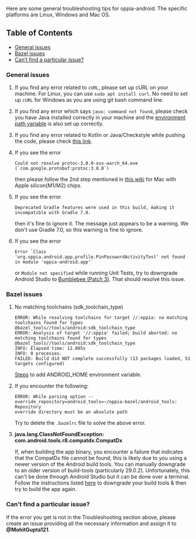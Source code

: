 Here are some general troubleshooting tips for oppia-android. The specific platforms are Linux, Windows and Mac OS.

## Table of Contents

- [General issues](#general-issues)
- [Bazel issues](#bazel-issues)
- [Can’t find a particular issue?](#cant-find-a-particular-issue)

### General issues

1. If you find any error related to `cURL`, please set up cURL on your machine. For Linux, you can use `sudo apt install curl`. No need to set up `cURL` for Windows as you are using git bash command line.<br>

2. If you find any error which says `java: command not found`, please check you have Java installed correctly in your machine and the [environment path variable](https://www.java.com/en/download/help/path.html) is also set up correctly.

3. If you find any error related to Kotlin or Java/Checkstyle while pushing the code, please check [this link](https://github.com/oppia/oppia-android/wiki/Android-Studio-UI-based-Github-workflow#how-to-fix-push-failures).

4. If you see the error

   ```
   Could not resolve protoc-3.8.0-osx-aarch_64.exe (`com.google.protobuf:protoc:3.8.0`)
   ```

   then please follow the 2nd step mentioned in [this wiki](https://github.com/oppia/oppia-android/wiki/Installing-Oppia-Android#install-oppia-android) for Mac with Apple silicon(M1/M2) chips.

5. If you see the error

   ```
   Deprecated Gradle features were used in this build, making it incompatible with Gradle 7.0.
   ``` 

   then it's fine to ignore it. The message just appears to be a warning. We don't use Gradle 7.0, so this warning is fine to ignore.

6. If you see the error

   ```
   Error `Class 'org.oppia.android.app.profile.PinPasswordActivityTest' not found in module 'oppia-android.app'`
   ```

   or `Module not specified` while running Unit Tests, try to downgrade Android Studio to [Bumblebee (Patch 3)](https://developer.android.com/studio/archive). That should resolve this issue.


### Bazel issues

1. No matching toolchains (sdk_toolchain_type)
    ```
    ERROR: While resolving toolchains for target //:oppia: no matching toolchains found for types         
    @bazel_tools//tools/android:sdk_toolchain_type
    ERROR: Analysis of target '//:oppia' failed; build aborted: no matching toolchains found for types 
    @bazel_tools//tools/android:sdk_toolchain_type
    INFO: Elapsed time: 12.805s
    INFO: 0 processes.
    FAILED: Build did NOT complete successfully (13 packages loaded, 51 targets configured)
    ```
    [Steps](https://docs.bazel.build/versions/main/tutorial/android-app.html#integrate-with-the-android-sdk) to add ANDROID_HOME environment variable.

2. If you encounter the following:

   ```
   ERROR: While parsing option --override_repository=android_tools=~/oppia-bazel/android_tools: Repository 
   override directory must be an absolute path
   ```
   
   Try to delete the `.bazelrc` file to solve the above error. 

3. **java.lang.ClassNotFoundException: com.android.tools.r8.compatdx.CompatDx**

   If, when building the app binary, you encounter a failure that indicates that the CompatDx file cannot be found, this is likely due to you using a newer version of the Android build tools. You can manually downgrade to an older version of build-tools (particularly 29.0.2). Unfortunately, this can't be done through Android Studio but it can be done over a terminal. Follow the instructions listed [here](https://github.com/oppia/oppia-android/issues/3024#issuecomment-884513455) to downgrade your build tools & then try to build the app again.


### Can’t find a particular issue?

If the error you get is not in the Troubleshooting section above, please create an issue providing all the necessary information and assign it to **@MohitGupta121**.
